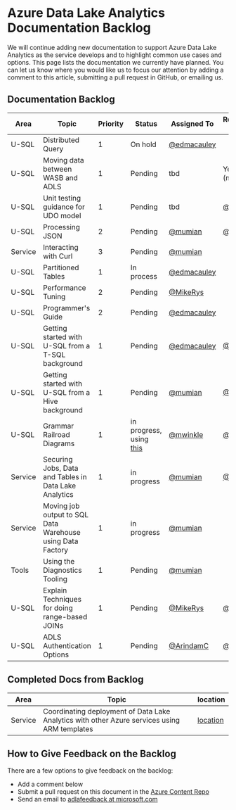 <properties
   pageTitle="Azure Data Lake Analytics Documentation Backlog | Microsoft Azure"
   description="Data Lake Analytics is an Azure Big Data computation service that lets you use data to drive your business using the insights gained from your data in the cloud, regardless of where it is and regardless of its size. Data Lake Analytics enables this in the simplest, most scalable, and most economical way possible. This page is the backlog for our documentation efforts "
   documentationCenter="na"
   services="data-lake-analytics"
   authors="mumian"
   manager="paulettm"
   editor="cgronlun"/>

<tags
   ms.service="data-lake-analytics"
   ms.devlang="na"
   ms.topic="article"
   ms.tgt_pltfrm="na"
   ms.workload="big-data"
   ms.date="11/05/2015"
   ms.author="mwinkle"/>

# Azure Data Lake Analytics Documentation Backlog
We will continue adding new documentation to support Azure Data Lake Analytics as the service develops and to highlight common use cases and options. This page lists the documentation we currently have planned. You can let us know where you would like us to focus our attention by adding a comment to this article, submitting a pull request in GitHub, or emailing us.

## Documentation Backlog
| Area | Topic | Priority | Status | Assigned To | Requested By  |
| --- | --- | --- | --- | --- | --- |
| U-SQL |Distributed Query |1 |On hold |[@edmacauley](https://github.com/edmacauley) | |
| U-SQL |Moving data between WASB and ADLS |1 |Pending |tbd |Ye Xing (ml) |
| U-SQL |Unit testing guidance for UDO model |1 |Pending |tbd |[@ddobric](https://github.com/ddobric)  |
| U-SQL |Processing JSON |2 |Pending |[@mumian](https://github.com/mumian) |[@mwinkle](https://github.com/mwinkle) |
| Service |Interacting with Curl |3 |Pending |[@mumian](https://github.com/mumian) |
| U-SQL |Partitioned Tables |1 |In process |[@edmacauley](https://github.com/edmacauley) | |
| U-SQL |Performance Tuning |2 |Pending |[@MikeRys](https://github.com/mikerys) | |
| U-SQL |Programmer's Guide |2 |Pending |[@edmacauley](https://github.com/edmacauley) | |
| U-SQL |Getting started with U-SQL from a T-SQL background |1 |Pending |[@edmacauley](https://github.com/edmacauley) |[@MikeRys](https://github.com/mikerys) |
| U-SQL |Getting started with U-SQL from a Hive background |1 |Pending |[@mumian](https://github.com/mumian) |[@MikeRys](https://github.com/mikerys) |
| U-SQL |Grammar Railroad Diagrams |1 |in progress, using [this](http://bottlecaps.de/rr/ui) |[@mwinkle](https://github.com/mwinkle) |[@mwinkle](https://github.com/mwinkle) |
| Service |Securing Jobs, Data and Tables in Data Lake Analytics |1 |in progress |[@mumian](https://github.com/mumian) |[@MikeRys](https://github.com/mikerys) |
| Service |Moving job output to SQL Data Warehouse using Data Factory |1 |in progress |[@mumian](https://github.com/mumian) | |
| Tools |Using the Diagnostics Tooling |1 |Pending |[@mumian](https://github.com/mumian) | |
| U-SQL |Explain Techniques for doing range-based JOINs |1 |Pending |[@MikeRys](https://github.com/mikerys) |[@saveenr](https://github.com/saveenr)  |
| U-SQL |ADLS Authentication Options |1 |Pending |[@ArindamC](https://github.com/mikerys) |[@saveenr](https://github.com/saveenr)  |

## Completed Docs from Backlog
| Area | Topic | location |
| --- | --- | --- |
| Service |Coordinating deployment of Data Lake Analytics with other Azure services using ARM templates |[location](../data-lake-analytics-manage-use-powershell.md) |

## How to Give Feedback on the Backlog
There are a few options to give feedback on the backlog:

* Add a comment below
* Submit a pull request on this document in the [Azure Content Repo](https://github.com/Azure/azure-content/blob/master/articles/data-lake-analytics/data-lake-analytics-documentation-backlog.md)
* Send an email to [adlafeedback at microsoft.com](mailto:adlafeedback@microsoft.com?subject=DocBacklog)

